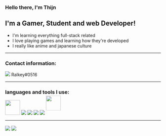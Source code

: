 ### Hello there, I'm Thijn

## I'm a Gamer, Student and web Developer!
- I'm learning everything full-stack related
- I love playing games and learning how they're developed
- I really like anime and japanese culture

---

### Contact information:

<img src="https://img.icons8.com/color/22/000000/discord-logo.png"/> Ralkey#0516


---

### languages and tools I use:

<div style="display:inline;">
  <img src="https://desktop.github.com/images/desktop-icon.svg" width="48px"/>
  <img src="https://img.icons8.com/color/48/000000/visual-studio-code-2019.png"/>
  <img src="https://img.icons8.com/color/48/000000/javascript--v1.png"/>
  <img src="https://img.icons8.com/color/48/000000/html-5--v1.png"/>
  <img src="https://img.icons8.com/color/48/000000/css3.png"/>
  <img width="48px" style="transform: translateY(-30%);" src="https://www.php.net/images/logos/new-php-logo.svg"/>
</div>

---

<img align="center" src="https://github-readme-stats.vercel.app/api?username=RalkeyOfficial&show_icons=true&hide_border=true&theme=dark"/>

<img align="center" src="https://github-readme-stats.vercel.app/api/top-langs/?username=RalkeyOfficial&show_icons=true&hide_border=true&theme=dark"/>
